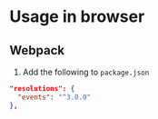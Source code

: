 # Usage in browser

## Webpack

1.  Add the following to `package.json`

```json
"resolutions": {
  "events": "^3.0.0"
},
```

